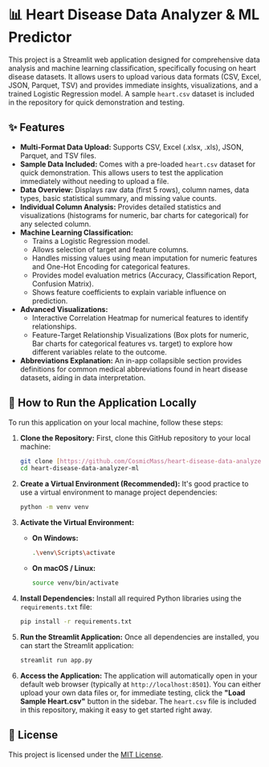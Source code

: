 # 📊 Heart Disease Data Analyzer & ML Predictor

This project is a Streamlit web application designed for comprehensive data analysis and machine learning classification, specifically focusing on heart disease datasets. It allows users to upload various data formats (CSV, Excel, JSON, Parquet, TSV) and provides immediate insights, visualizations, and a trained Logistic Regression model. A sample `heart.csv` dataset is included in the repository for quick demonstration and testing.

## ✨ Features

* **Multi-Format Data Upload:** Supports CSV, Excel (.xlsx, .xls), JSON, Parquet, and TSV files.
* **Sample Data Included:** Comes with a pre-loaded `heart.csv` dataset for quick demonstration. This allows users to test the application immediately without needing to upload a file.
* **Data Overview:** Displays raw data (first 5 rows), column names, data types, basic statistical summary, and missing value counts.
* **Individual Column Analysis:** Provides detailed statistics and visualizations (histograms for numeric, bar charts for categorical) for any selected column.
* **Machine Learning Classification:**
    * Trains a Logistic Regression model.
    * Allows selection of target and feature columns.
    * Handles missing values using mean imputation for numeric features and One-Hot Encoding for categorical features.
    * Provides model evaluation metrics (Accuracy, Classification Report, Confusion Matrix).
    * Shows feature coefficients to explain variable influence on prediction.
* **Advanced Visualizations:**
    * Interactive Correlation Heatmap for numerical features to identify relationships.
    * Feature-Target Relationship Visualizations (Box plots for numeric, Bar charts for categorical features vs. target) to explore how different variables relate to the outcome.
* **Abbreviations Explanation:** An in-app collapsible section provides definitions for common medical abbreviations found in heart disease datasets, aiding in data interpretation.

## 🚀 How to Run the Application Locally

To run this application on your local machine, follow these steps:

1.  **Clone the Repository:**
    First, clone this GitHub repository to your local machine:
    ```bash
    git clone [https://github.com/CosmicMass/heart-disease-data-analyzer-ml.git](https://github.com/CosmicMass/heart-disease-data-analyzer-ml.git)
    cd heart-disease-data-analyzer-ml
    ```

2.  **Create a Virtual Environment (Recommended):**
    It's good practice to use a virtual environment to manage project dependencies:
    ```bash
    python -m venv venv
    ```

3.  **Activate the Virtual Environment:**
    * **On Windows:**
        ```bash
        .\venv\Scripts\activate
        ```
    * **On macOS / Linux:**
        ```bash
        source venv/bin/activate
        ```

4.  **Install Dependencies:**
    Install all required Python libraries using the `requirements.txt` file:
    ```bash
    pip install -r requirements.txt
    ```

5.  **Run the Streamlit Application:**
    Once all dependencies are installed, you can start the Streamlit application:
    ```bash
    streamlit run app.py
    ```

6.  **Access the Application:**
    The application will automatically open in your default web browser (typically at `http://localhost:8501`).
    You can either upload your own data files or, for immediate testing, click the **"Load Sample Heart.csv"** button in the sidebar. The `heart.csv` file is included in this repository, making it easy to get started right away.

## 📄 License

This project is licensed under the [MIT License](LICENSE).